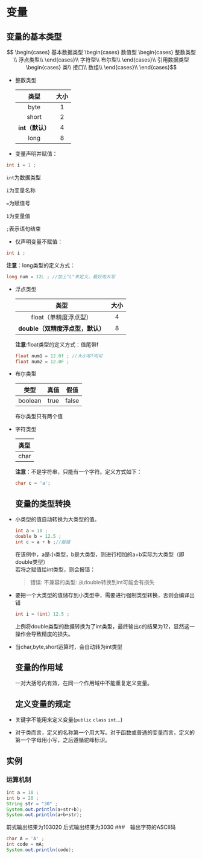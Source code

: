 # 变量

## 变量的基本类型
$$ \begin{cases} 
		基本数据类型
		\begin{cases}
		  数值型
		  \begin{cases}
		    整数类型 \\
		    浮点类型\\
		  \end{cases}\\ 
		  字符型\\
		布尔型\\
		\end{cases}\\
		引用数据类型
		\begin{cases}
		类\\
		接口\\
		数组\\
		\end{cases}\\			
	\end{cases}$$

* 整数类型

  | 类型 | 大小 |
  | :---: | :---: |
  | byte | 1 |
  | short | 2 |
  | **int（默认）** | 4 |
  | long | 8 |
 * 变量声明并赋值：
```java
int i = 1 ;
```
`int`为数据类型 
 
   `i`为变量名称
 
   `=`为赋值号

   `1`为变量值
 
   `;`表示语句结束 
  
  * 仅声明变量不赋值：
 ```java
 int i ;
 ```

  **注意**：long类型的定义方式：

  ```java
  long num = 12L ; //加上"L"来定义，最好用大写
  ```

* 浮点类型

  | 类型 | 大小 |
  | :---: | :---: |
  | float（单精度浮点型） | 4 |
  | **double（双精度浮点型，默认）** | 8 |

  **注意**:float类型的定义方式：值尾带f

  ```java
  float num1 = 12.0f ; //大小写f均可
  float num2 = 12.0F ;
  ```

* 布尔类型

  | 类型 | 真值 | 假值 |
  | :---: | :---: | :---: |
  | boolean | true | false |

  布尔类型只有两个值

* 字符类型

  | 类型 |
  | :--- |
  | char |

  **注意**：不是字符串，只能有一个字符。定义方式如下：

  ```java
  char c = 'a';
  ```

  ## 变量的类型转换

* 小类型的值自动转换为大类型的值。

  ```java
  int a = 10 ;
  double b = 12.5 ; 
  int c = a + b ;//报错
  ```

  在该例中，a是小类型，b是大类型，则进行相加的a+b实际为大类型（即double类型）  
  若将之赋值给int类型，则会报错：

  > 错误: 不兼容的类型: 从double转换到int可能会有损失

* 要把一个大类型的值储存到小类型中，需要进行强制类型转换，否则会编译出错

  ```java
  int i = (int) 12.5 ;
  ```

  上例将double类型的数据转换为了int类型，最终输出c的结果为12，显然这一操作会导致精度的损失。

* 当char,byte,short运算时，会自动转为int类型

  ## 变量的作用域
  一对大括号内有效，在同一个作用域中不能重复定义变量。
  
  ## 定义变量的规定
  
* 关键字不能用来定义变量(`public` `class` `int`...)
* 对于类而言，定义的名称第一个用大写。对于函数或普通的变量而言，定义的第一个字母用小写，之后遵循驼峰标识。
## 实例
### 运算机制
```java
int a = 10 ;
int b = 20 ;
String str = "30" ;
System.out.println(a+str+b);
System.out.println(a+b+str);
```
前式输出结果为103020
后式输出结果为3030
###　输出字符的ASCII码
```java
char A = 'A' ;
int code = mA;
System.out.println(code);
```



